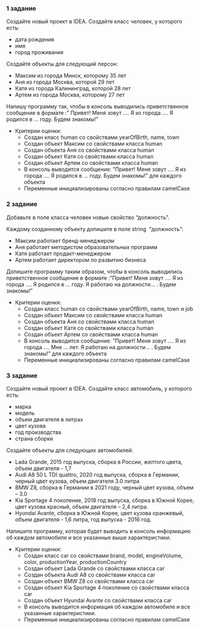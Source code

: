 ### **1 задание**

Создайте новый проект в IDEA. Создайте класс человек, у которого есть:

- дата рождения
- имя
- город проживания

Создайте объекты для следующий персон:

- Максим из города Минск, которому 35 лет
- Аня из города Москва, которой 29 лет
- Катя из города Калининград, которой 28 лет
- Артем из города Москва, которому 27 лет

Напишу программу так, чтобы в консоль выводились приветственное сообщение в формате :” Привет! Меня зовут …. Я из города …. Я родился в  … году. Будем знакомы!”

- Критерии оценки:
    - Создан класс human со свойствами yearOfBirth, name, town
    - Создан объект Максим со свойствами класса human
    - Создан объекта Аня со свойствами класса human
    - Создан объект Катя со свойствами класса human
    - Создан объект Артем со свойствами класса human
    - В консоль выводится сообщение: ”Привет! Меня зовут …. Я из города …. Я родился в  … году. Будем знакомы!” для каждого объекта
    - Переменные инициализированы согласно правилам camelCase


### **2 задание**

Добавьте в поле класса человек новые свойство “должность”.

Каждому созданному объекту допишите в поле string  “должность”:

- Максим работает бренд-менеджером
- Аня работает методистом образовательных программ
- Катя работает продакт-менеджером
- Артем работает директором по развитию бизнеса

Допишите программу таким образом, чтобы в консоль выводились приветственное сообщение в формате :”Привет! Меня зовут …. Я из города …. Я родился в  … году. Я работаю на должности… . Будем знакомы!”

- Критерии оценки:
    - Создан класс human со свойствами yearOfBirth, name, town и job
    - Создан объект Максим со свойствами класса human
    - Создан объекта Аня со свойствами класса human
    - Создан объект Катя со свойствами класса human
    - Создан объект Артем со свойствами класса human
    - В консоль выводится сообщение: ”Привет! Меня зовут …. Я из города …. Мне … лет. Я работаю на должности… . Будем знакомы!” для каждого объекта
    - Переменные инициализированы согласно правилам camelCase


### 3 **задание**

Создайте новый проект в IDEA. Создайте класс автомобиль, у которого есть:

- марка
- модель
- объем двигателя в литрах
- цвет кузова
- год производства
- страна сборки

Создайте объекты для следующих автомобилей:

- Lada Grande, 2015 год выпуска, сборка в России, желтого цвета, объем двигателя - 1,7
- Audi A8 50 L TDI quattro, 2020 год выпуска, сборка в Германии, черный цвет кузова, объем двигателя 3.0 литра
- BMW Z8, сборка в Германии в 2021 году, черный цвет кузова, объем – 3.0
- Kia Sportage 4 поколение, 2018 год выпуска, сборка в Южной Корее, цвет кузова красный, объем двигателя – 2,4 литра.
- Hyundai Avante, сборка в Южной Корее, цвет кузова оранжевый, объем двигателя - 1,6 литра, год выпуска - 2016 год.

Напишите программу, которая будет выводить в консоль информацию об каждом автомобиле и все указанные выше характеристики.

- Критерии оценки:
    - Создан класс car со свойствами brand, model, engineVolume, color, productionYear, productionCountry
    - Создан объект Lada Grande со свойствами класса car
    - Создан объекта Audi A8 со свойствами класса car
    - Создан объект BMW Z8 со свойствами класса car
    - Создан объект Kia Sportage 4 поколение со свойствами класса car
    - Создан объект Hyundai Avante со свойствами класса car
    - В консоль выводится информация об каждом автомобиле и все указанные характеристики.
    - Переменные инициализированы согласно правилам camelCase